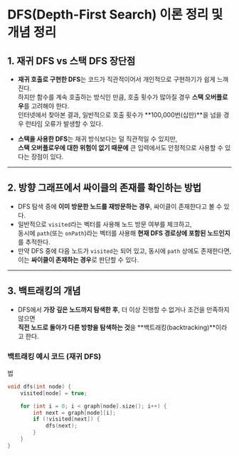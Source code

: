 # DFS(Depth-First Search) 이론 정리 및 개념 정리

## 1. 재귀 DFS vs 스택 DFS 장단점

- **재귀 호출로 구현한 DFS**는 코드가 직관적이어서 개인적으로 구현하기가 쉽게 느껴진다.  
  하지만 함수를 계속 호출하는 방식인 만큼, 호출 횟수가 많아질 경우 **스택 오버플로우**를 고려해야 한다.  
  인터넷에서 찾아본 결과, 일반적으로 호출 횟수가 **100,000번(십만)**을 넘을 경우 런타임 오류가 발생할 수 있다.

- **스택을 사용한 DFS**는 재귀 방식보다는 덜 직관적일 수 있지만,  
  **스택 오버플로우에 대한 위험이 없기 때문에** 큰 입력에서도 안정적으로 사용할 수 있다는 장점이 있다.

---

## 2. 방향 그래프에서 싸이클의 존재를 확인하는 방법

- DFS 탐색 중에 **이미 방문한 노드를 재방문하는 경우**, 싸이클이 존재한다고 볼 수 있다.
- 일반적으로 `visited`라는 벡터를 사용해 노드 방문 여부를 체크하고,  
  동시에 `path`(또는 `onPath`)라는 벡터를 사용해 **현재 DFS 경로상에 포함된 노드인지**를 추적한다.
- 만약 DFS 중에 다음 노드가 `visited`는 되어 있고, 동시에 `path` 상에도 존재한다면,  
  이는 **싸이클이 존재하는 경우**로 판단할 수 있다.

---

## 3. 백트래킹의 개념

- DFS에서 **가장 깊은 노드까지 탐색한 후**, 더 이상 진행할 수 없거나 조건을 만족하지 않으면  
  **직전 노드로 돌아가 다른 방향을 탐색하는 것**을 **백트래킹(backtracking)**이라고 한다.

### 백트래킹 예시 코드 (재귀 DFS)

법

```cpp
void dfs(int node) {
    visited[node] = true;

    for (int i = 0; i < graph[node].size(); i++) {
        int next = graph[node][i];
        if (!visited[next]) {
            dfs(next);
        }
    }
}
```
